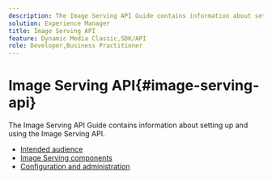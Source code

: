```yaml
---
description: The Image Serving API Guide contains information about setting up and using the Image Serving API.
solution: Experience Manager
title: Image Serving API
feature: Dynamic Media Classic,SDK/API
role: Developer,Business Practitioner
---
```


# Image Serving API{#image-serving-api}

The Image Serving API Guide contains information about setting up and using the Image Serving API.

* [Intended audience](c-intended-audience.md)
* [Image Serving components](r-components.md)
* [Configuration and administration](c-configuration-and-administration/c-configuration-and-administration.md)

